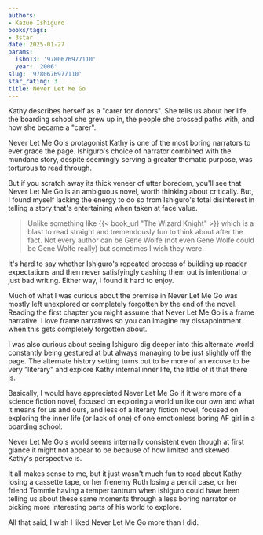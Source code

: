 ```yaml
---
authors:
- Kazuo Ishiguro
books/tags:
- 3star
date: 2025-01-27
params:
  isbn13: '9780676977110'
  year: '2006'
slug: '9780676977110'
star_rating: 3
title: Never Let Me Go
---
```


Kathy describes herself as a "carer for donors". She tells us about her life, the boarding school she grew up in, the people she crossed paths with, and how she became a "carer".

<!--more-->

Never Let Me Go's protagonist Kathy is one of the most boring narrators to ever grace the page. Ishiguro's choice of narrator combined with the mundane story, despite seemingly serving a greater thematic purpose, was torturous to read through.

But if you scratch away its thick veneer of utter boredom, you'll see that Never Let Me Go is an ambiguous novel, worth thinking about critically. But, I found myself lacking the energy to do so from Ishiguro's total disinterest in telling a story that's entertaining when taken at face value.

> Unlike something like {{< book_url "The Wizard Knight" >}} which is a blast to read straight and tremendously fun to think about after the fact. Not every author can be Gene Wolfe (not even Gene Wolfe could be Gene Wolfe really) but sometimes I wish they were.

It's hard to say whether Ishiguro's repeated process of building up reader expectations and then never satisfyingly cashing them out is intentional or just bad writing. Either way, I found it hard to enjoy.

Much of what I was curious about the premise in Never Let Me Go was mostly left unexplored or completely forgotten by the end of the novel. Reading the first chapter you might assume that Never Let Me Go is a frame narrative. I love frame narratives so you can imagine my dissapointment when this gets completely forgotten about.

I was also curious about seeing Ishiguro dig deeper into this alternate world constantly being gestured at but always managing to be just slightly off the page. The alternate history setting turns out to be more of an excuse to be very "literary" and explore Kathy internal inner life, the little of it that there is.

Basically, I would have appreciated Never Let Me Go if it were more of a science fiction novel, focused on exploring a world unlike our own and what it means for us and ours, and less of a literary fiction novel, focused on exploring the inner life (or lack of one) of one emotionless boring AF girl in a boarding school.

Never Let Me Go's world seems internally consistent even though at first glance it might not appear to be because of how limited and skewed Kathy's perspective is.

It all makes sense to me, but it just wasn't much fun to read about Kathy losing a cassette tape, or her frenemy Ruth losing a pencil case, or her friend Tommie having a temper tantrum when Ishiguro could have been telling us about these same moments through a less boring narrator or picking more interesting parts of his world to explore.

All that said, I wish I liked Never Let Me Go more than I did.